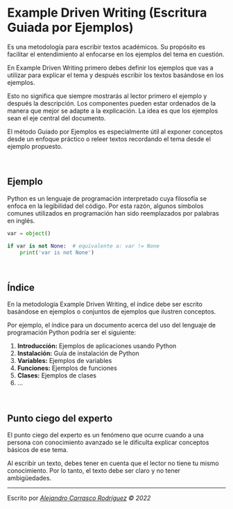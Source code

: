 # Example Driven Writing (Escritura Guiada por Ejemplos)

Es una metodología para escribir textos académicos. Su propósito es facilitar el entendimiento al enfocarse en los ejemplos del tema en cuestión.

En Example Driven Writing primero debes definir los ejemplos que vas a utilizar para explicar el tema y después escribir los textos basándose en los ejemplos.

Esto no significa que siempre mostrarás al lector primero el ejemplo y después la descripción. Los componentes pueden estar ordenados de la manera que mejor se adapte a la explicación. La idea es que los ejemplos sean el eje central del documento.

El método Guiado por Ejemplos es especialmente útil al exponer conceptos desde un enfoque práctico o releer textos recordando el tema desde el ejemplo propuesto.

<br />


## Ejemplo

Python es un lenguaje de programación interpretado cuya filosofía se enfoca en la legibilidad del código. Por esta razón, algunos símbolos comunes utilizados en programación han sido reemplazados por palabras en inglés.

```python
var = object()

if var is not None:  # equivalente a: var != None
    print('var is not None')
```

<br />


## Índice

En la metodología Example Driven Writing, el índice debe ser escrito basándose en ejemplos o conjuntos de ejemplos que ilustren conceptos.

Por ejemplo, el índice para un documento acerca del uso del lenguaje de programación Python podría ser el siguiente:

1. **Introducción:** Ejemplos de aplicaciones usando Python
2. **Instalación:** Guía de instalación de Python
3. **Variables:** Ejemplos de variables
4. **Funciones:** Ejemplos de funciones
5. **Clases:** Ejemplos de clases
6. ...

<br />


## Punto ciego del experto

El punto ciego del experto es un fenómeno que ocurre cuando a una persona con conocimiento avanzado se le dificulta explicar conceptos básicos de ese tema.

Al escribir un texto, debes tener en cuenta que el lector no tiene tu mismo conocimiento. Por lo tanto, el texto debe ser claro y no tener ambigüedades.

-----

Escrito por *[Alejandro Carrasco Rodríguez](https://github.com/virtualitems/) © 2022*
